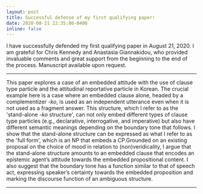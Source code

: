 ```yaml
---
layout: post
title: Successful defense of my first qualifying paper!
date: 2020-08-21 22:35:00-0400
inline: false
---
```


I have successfully defended my first qualifying paper in August 21, 2020. I am grateful for Chris Kennedy and Anastasia Giannakidou, who provided invaluable comments and great support from the beginning to the end of the process. Manuscript available upon request.

***

This paper explores a case of an embedded attitude with the use of clause type particle and the attitudinal reportative particle in Korean. The crucial example here is a case where an embedded clause alone, headed by a complementizer *-ko*, is used as an independent utterance even when it is not used as a fragment answer. This structure, which I refer to as the 'stand-alone *-ko* structure', can not only embed different types of clause type particles (e.g., declarative, interrogative, and imperative) but also have different semantic meanings depending on the boundary tone that follows. I show that the stand-alone structure can be expressed as what I refer to as the 'full form', which is an NP that embeds a CP.Grounded on an existing proposal on the choice of mood in relation to (non)veridicality, I argue that the stand-alone structure amounts to an embedded clause that encodes an epistemic agent’s attitude towards the embedded propositional content. I also suggest that the boundary tone has a function similar to that of speech act, expressing speaker’s certainty towards the embedded proposition and marking the discourse function of an ambiguous structure.

***
